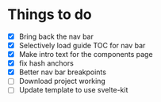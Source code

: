 Things to do
===

- [x] Bring back the nav bar
- [x] Selectively load guide TOC for nav bar
- [x] Make intro text for the components page
- [x] fix hash anchors
- [x] Better nav bar breakpoints
- [ ] Download project working
- [ ] Update template to use svelte-kit
